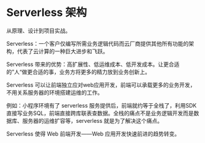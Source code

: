 # Serverless 架构

从原理、设计到项目实战。

Serverless：一个客户仅编写所需业务逻辑代码而云厂商提供其他所有功能的架构，代表了云计算的一种巨大进步和飞跃。

Serverless 带来的优势：高扩展性、低运维成本、低开发成本。让更合适的”人“做更合适的事，业务方将更多的精力放到业务创新上。

Serverless 可以让前端独立应对web应用开发，前端可以承载更多的业务开发，不用关系服务器的环境搭建运维的工作。

例如：小程序环境有了 serverless 服务提供后，前端就约等于全栈了，利用SDK 直接写业务SQL，前端直接跨库联表查数据。全栈的痛点不是业务逻辑开发而是数据库、服务器的运维扩容等，serverless 就是为了解决这个痛点。


Serverless 使得 Web 前端开发——Web 应用开发快速前进的趋势转变。
